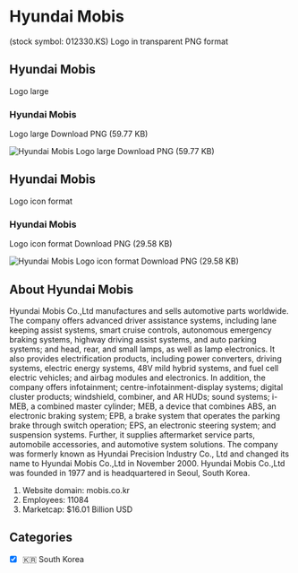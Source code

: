 # Hyundai Mobis
 (stock symbol: 012330.KS) Logo in transparent PNG format

## Hyundai Mobis
 Logo large

### Hyundai Mobis
 Logo large Download PNG (59.77 KB)

![Hyundai Mobis
 Logo large Download PNG (59.77 KB)](/img/orig/012330.KS_BIG-d8e0b8ba.png)

## Hyundai Mobis
 Logo icon format

### Hyundai Mobis
 Logo icon format Download PNG (29.58 KB)

![Hyundai Mobis
 Logo icon format Download PNG (29.58 KB)](/img/orig/012330.KS-cc3b8302.png)

## About Hyundai Mobis


Hyundai Mobis Co.,Ltd manufactures and sells automotive parts worldwide. The company offers advanced driver assistance systems, including lane keeping assist systems, smart cruise controls, autonomous emergency braking systems, highway driving assist systems, and auto parking systems; and head, rear, and small lamps, as well as lamp electronics. It also provides electrification products, including power converters, driving systems, electric energy systems, 48V mild hybrid systems, and fuel cell electric vehicles; and airbag modules and electronics. In addition, the company offers infotainment; centre-infotainment-display systems; digital cluster products; windshield, combiner, and AR HUDs; sound systems; i-MEB, a combined master cylinder; MEB, a device that combines ABS, an electronic braking system; EPB, a brake system that operates the parking brake through switch operation; EPS, an electronic steering system; and suspension systems. Further, it supplies aftermarket service parts, automobile accessories, and automotive system solutions. The company was formerly known as Hyundai Precision Industry Co., Ltd and changed its name to Hyundai Mobis Co.,Ltd in November 2000. Hyundai Mobis Co.,Ltd was founded in 1977 and is headquartered in Seoul, South Korea.

1. Website domain: mobis.co.kr
2. Employees: 11084
3. Marketcap: $16.01 Billion USD


## Categories
- [x] 🇰🇷 South Korea
